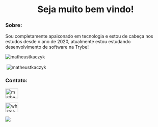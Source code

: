<h1 align="center"> Seja muito bem vindo!</h1>

<h3 align="left">Sobre:</h3>

<p align="left">
Sou completamente apaixonado em tecnologia e estou de cabeça nos estudos desde o ano de 2020, atualmente estou estudando desenvolvimento de software na Trybe!
</p>

<p><img align="center" margin-left:'30' margin-top:'10' src="https://github-readme-stats.vercel.app/api/top-langs?username=matheustkaczyk&show_icons=true&locale=en&layout=compact" alt="matheustkaczyk" /></p>

<p>&nbsp;<img align="center" margin-left:'30' margin-top:'10' src="https://github-readme-stats.vercel.app/api?username=matheustkaczyk&show_icons=true&locale=en" alt="matheustkaczyk" /></p>

<h3>Contato:</h3>
<div display="flex" flex-direction="row">
<p>
<a href="https://linkedin.com/in/matheustkaczykribeiro" target="blank"><img align="center" src="https://raw.githubusercontent.com/rahuldkjain/github-profile-readme-generator/master/src/images/icons/Social/linked-in-alt.svg" alt="matheustkaczykribeiro" height="30" width="40" /></a>
</p>
<p>
  <a href="https://wa.link/4dkaii" target="blank"><img src="https://logodownload.org/wp-content/uploads/2015/04/whatsapp-logo-1.png" alt="whatsapp icon" height="30" width="40"/></a>
</p>
</div>


![](https://komarev.com/ghpvc/?username=matheustkaczyk)
